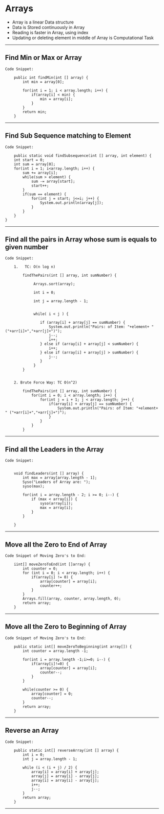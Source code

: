 #	Arrays


-	Array is a linear Data structure
-	Data is Stored continuously in Array
-	Reading is faster in Array, using index
-	Updating or deleting element in middle of Array is Computational Task

----------------------------------------------------------

## Find Min or Max or Array

	
	Code Snippet:
	
		public int findMin(int [] array) {
			int min = array[0];
			
			for(int i = 1; i < array.length; i++) {
				if(array[i] < min) {
					min = array[i];
				}
			}
			return min;
		}
----------------------------------------------------------

## Find Sub Sequence matching to Element


	Code Snippet:
	
		public static void findSubsequence(int [] array, int element) {
		int start = 0;
		int sum = array[0];
		for(int i = 1; i<array.length; i++) {
			sum += array[i];
			while(sum > element) {
				sum -= array[start];
				start++;
			} 
			if(sum == element) {
				for(int j = start; j<=i; j++) {
					System.out.println(array[j]);
				}
			}
		}
	}
	
----------------------------------------------------------
	
## Find all the pairs in Array whose sum is equals to given number


	Code Snippet:
	
		1.	 TC: O(n log n)
			
			findThePairs(int [] array, int sumNumber) {
				
				 Arrays.sort(array);
				 
				 int i = 0;
				 
				 int j = array.length - 1;
				 
				 
				 while( i < j ) {
				 
					if (array[i] + array[j] == sumNumber) {
						System.out.println("Pairs: of Item: "+element+ " ("+arr[i]+","+arr[j]+")");
						j--;
						i++;
					} else if (array[i] + array[j] < sumNumber) {
						i++;
					} else if (array[i] + array[j] > sumNumber) {
						j--;
					}
				 }
			} 


		2. Brute Force Way: TC O(n^2)
		
			findThePairs(int [] array, int sumNumber) {
				for(int i = 0; i < array.length; i++) {
					for(int j = i + 1; j < array.length; j++) {
						if(array[i] + array[j] == sumNumber) {
							System.out.println("Pairs: of Item: "+element+ " ("+arr[i]+","+arr[j]+")");	
						}
					}
				}
			}
	
----------------------------------------------------------	

## Find all the Leaders in the Array


	Code Snippet:
	
	
		void findLeaders(int [] array) {
			int max = array[array.length - 1];
			Syso("Leaders of Array are: ");
			syso(max);
			
			for(int i = array.length - 2; i >= 0; i--) {
				if (max < array[i]) {
					syso(array[i]);
					max = array[i];
				}
			}
			
		}
----------------------------------------------------------

## Move all the Zero to End of Array


	Code Snippet of Moving Zero's to End:
	
		iint[] moveZeroToEnd(int []array) {
			int counter = 0;	
			for (int i = 0; i < array.length; i++) {
				if(array[i] != 0) {
					array[counter] = array[i];
					counter++;
				}
			}
			Arrays.fill(array, counter, array.length, 0);
			return array;
		}

----------------------------------------------------------
## Move all the Zero to Beginning of Array	
	Code Snippet of Moving Zero's to End:
	
		public static int[] moveZeroToBeginning(int array[]) {
			int counter = array.length -1;

			for(int i = array.length -1;i>=0; i--) {
				if(array[i]!=0) {
					array[counter] = array[i];
					counter--;
				}
			}

			while(counter >= 0) {
				array[counter] = 0;
				counter--;
			}
			return array;
		}
----------------------------------------------------------

## 	Reverse an Array

	Code Snippet:
	
		public static int[] reverseArray(int [] array) {
			int i = 0;
			int j = array.length - 1;
			
			while (i < (i + j) / 2) {
				array[i] = array[i] + array[j];
				array[j] = array[i] - array[j];
				array[i] = array[i] - array[j];
				i++;
				j--;
			}
			return array;
		}
----------------------------------------------------------		
